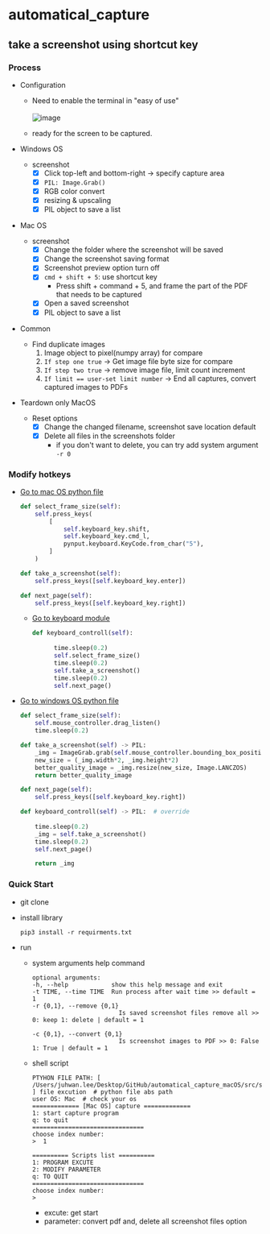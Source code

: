 # automatical_capture

## take a screenshot using shortcut key

### Process
- Configuration
    - Need to enable the terminal in "easy of use"
      <br>
      <br>
          ![image](https://github.com/LeeJuHwan/automatical_capture_macOS/assets/118493627/72a795b6-bbd0-496e-9963-300e27c47528)

    - ready for the screen to be captured.

    
- Windows OS
    - screenshot
        - [x] Click top-left and bottom-right -> specify capture area
        - [x] `PIL: Image.Grab()`
        - [x] RGB color convert
        - [x] resizing & upscaling
        - [x] PIL object to save a list

- Mac OS
    - screenshot
        - [x] Change the folder where the screenshot will be saved
        - [x] Change the screenshot saving format
        - [x] Screenshot preview option turn off
        - [x] `cmd + shift + 5`: use shortcut key
            - Press shift + command + 5, and frame the part of the PDF that needs to be captured
        - [x] Open a saved screenshot
        - [x] PIL object to save a list

- Common
    - Find duplicate images
        1. Image object to pixel(numpy array) for compare
        2. `If step one true` -> Get image file byte size for compare
        3. `If step two true` -> remove image file, limit count increment
        4. `If limit == user-set limit number` -> End all captures, convert captured images to PDFs

- Teardown only MacOS
    - Reset options
        - [x] Change the changed filename, screenshot save location default
        - [x] Delete all files in the screenshots folder
            - if you don't want to delete, you can try add system argument `-r 0`

### Modify hotkeys
- [Go to mac OS python file](./src/capture/capture_mac_os.py)
    ```python
    def select_frame_size(self):
        self.press_keys(
            [
                self.keyboard_key.shift,
                self.keyboard_key.cmd_l,
                pynput.keyboard.KeyCode.from_char("5"),
            ]
        )

    def take_a_screenshot(self):
        self.press_keys([self.keyboard_key.enter])

    def next_page(self):
        self.press_keys([self.keyboard_key.right])
    ```
    - [Go to keyboard module](./src/common/settings/setup_keyboard.py)
      ```python
      def keyboard_controll(self):
    
            time.sleep(0.2)
            self.select_frame_size()
            time.sleep(0.2)
            self.take_a_screenshot()
            time.sleep(0.2)
            self.next_page()
      ```

- [Go to windows OS python file](./src/capture/capture_windows_os.py)
    ```python
    def select_frame_size(self):
        self.mouse_controller.drag_listen()
        time.sleep(0.2)

    def take_a_screenshot(self) -> PIL:
        _img = ImageGrab.grab(self.mouse_controller.bounding_box_position)  # screen capture -> PIL Object
        new_size = (_img.width*2, _img.height*2)
        better_quality_image = _img.resize(new_size, Image.LANCZOS)
        return better_quality_image

    def next_page(self):
        self.press_keys([self.keyboard_key.right])

    def keyboard_controll(self) -> PIL:  # override
        
        time.sleep(0.2)
        _img = self.take_a_screenshot()
        time.sleep(0.2)
        self.next_page()

        return _img
    ```


### Quick Start
- git clone
- install library
    ```
    pip3 install -r requirments.txt
    ```
    
- run
    - system arguments help command
        ```
        optional arguments:
        -h, --help            show this help message and exit
        -t TIME, --time TIME  Run process after wait time >> default = 1
        -r {0,1}, --remove {0,1}
                                Is saved screenshot files remove all >> 0: keep 1: delete | default = 1

        -c {0,1}, --convert {0,1}
                                Is screenshot images to PDF >> 0: False 1: True | default = 1
        ```

    - shell script
        ```
        PTYHON FILE PATH: [ /Users/juhwan.lee/Desktop/GitHub/automatical_capture_macOS/src/save_capture.py ] file excution  # python file abs path
        user OS: Mac  # check your os
        ============= [Mac OS] capture =============
        1: start capture program
        q: to quit
        ===============================
        choose index number: 
        >  1

        ========== Scripts list ==========
        1: PROGRAM EXCUTE
        2: MODIFY PARAMETER
        q: TO QUIT
        ===============================
        choose index number:
        > 
        ```
        - excute: get start
        - parameter: convert pdf and, delete all screenshot files option

